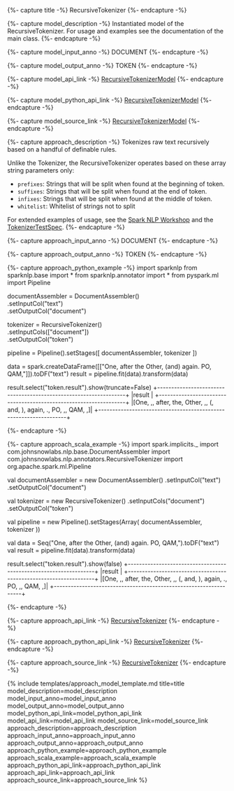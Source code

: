 {%- capture title -%}
RecursiveTokenizer
{%- endcapture -%}

{%- capture model_description -%}
Instantiated model of the RecursiveTokenizer.
For usage and examples see the documentation of the main class.
{%- endcapture -%}

{%- capture model_input_anno -%}
DOCUMENT
{%- endcapture -%}

{%- capture model_output_anno -%}
TOKEN
{%- endcapture -%}

{%- capture model_api_link -%}
[RecursiveTokenizerModel](https://nlp.johnsnowlabs.com/api/com/johnsnowlabs/nlp/annotators/RecursiveTokenizerModel)
{%- endcapture -%}

{%- capture model_python_api_link -%}
[RecursiveTokenizerModel](https://nlp.johnsnowlabs.com/api/python/reference/autosummary/sparknlp.annotator.RecursiveTokenizerModel.html)
{%- endcapture -%}

{%- capture model_source_link -%}
[RecursiveTokenizerModel](https://github.com/JohnSnowLabs/spark-nlp/tree/master/src/main/scala/com/johnsnowlabs/nlp/annotators/RecursiveTokenizerModel.scala)
{%- endcapture -%}

{%- capture approach_description -%}
Tokenizes raw text recursively based on a handful of definable rules.

Unlike the Tokenizer, the RecursiveTokenizer operates based on these array string parameters only:
 - `prefixes`: Strings that will be split when found at the beginning of token.
 - `suffixes`: Strings that will be split when found at the end of token.
 - `infixes`: Strings that will be split when found at the middle of token.
 - `whitelist`: Whitelist of strings not to split

For extended examples of usage, see the [Spark NLP Workshop](https://github.com/JohnSnowLabs/spark-nlp-workshop/blob/master/tutorials/Certification_Trainings/Public/7.Context_Spell_Checker.ipynb)
and the [TokenizerTestSpec](https://github.com/JohnSnowLabs/spark-nlp/blob/master/src/test/scala/com/johnsnowlabs/nlp/annotators/TokenizerTestSpec.scala).
{%- endcapture -%}

{%- capture approach_input_anno -%}
DOCUMENT
{%- endcapture -%}

{%- capture approach_output_anno -%}
TOKEN
{%- endcapture -%}

{%- capture approach_python_example -%}
import sparknlp
from sparknlp.base import *
from sparknlp.annotator import *
from pyspark.ml import Pipeline

documentAssembler = DocumentAssembler() \
    .setInputCol("text") \
    .setOutputCol("document")

tokenizer = RecursiveTokenizer() \
    .setInputCols(["document"]) \
    .setOutputCol("token")

pipeline = Pipeline().setStages([
    documentAssembler,
    tokenizer
])

data = spark.createDataFrame([["One, after the Other, (and) again. PO, QAM,"]]).toDF("text")
result = pipeline.fit(data).transform(data)

result.select("token.result").show(truncate=False)
+------------------------------------------------------------------+
|result                                                            |
+------------------------------------------------------------------+
|[One, ,, after, the, Other, ,, (, and, ), again, ., PO, ,, QAM, ,]|
+------------------------------------------------------------------+

{%- endcapture -%}

{%- capture approach_scala_example -%}
import spark.implicits._
import com.johnsnowlabs.nlp.base.DocumentAssembler
import com.johnsnowlabs.nlp.annotators.RecursiveTokenizer
import org.apache.spark.ml.Pipeline

val documentAssembler = new DocumentAssembler()
  .setInputCol("text")
  .setOutputCol("document")

val tokenizer = new RecursiveTokenizer()
  .setInputCols("document")
  .setOutputCol("token")

val pipeline = new Pipeline().setStages(Array(
  documentAssembler,
  tokenizer
))

val data = Seq("One, after the Other, (and) again. PO, QAM,").toDF("text")
val result = pipeline.fit(data).transform(data)

result.select("token.result").show(false)
+------------------------------------------------------------------+
|result                                                            |
+------------------------------------------------------------------+
|[One, ,, after, the, Other, ,, (, and, ), again, ., PO, ,, QAM, ,]|
+------------------------------------------------------------------+

{%- endcapture -%}

{%- capture approach_api_link -%}
[RecursiveTokenizer](https://nlp.johnsnowlabs.com/api/com/johnsnowlabs/nlp/annotators/RecursiveTokenizer)
{%- endcapture -%}

{%- capture approach_python_api_link -%}
[RecursiveTokenizer](https://nlp.johnsnowlabs.com/api/python/reference/autosummary/sparknlp.annotator.RecursiveTokenizer.html)
{%- endcapture -%}

{%- capture approach_source_link -%}
[RecursiveTokenizer](https://github.com/JohnSnowLabs/spark-nlp/tree/master/src/main/scala/com/johnsnowlabs/nlp/annotators/RecursiveTokenizer.scala)
{%- endcapture -%}


{% include templates/approach_model_template.md
title=title
model_description=model_description
model_input_anno=model_input_anno
model_output_anno=model_output_anno
model_python_api_link=model_python_api_link
model_api_link=model_api_link
model_source_link=model_source_link
approach_description=approach_description
approach_input_anno=approach_input_anno
approach_output_anno=approach_output_anno
approach_python_example=approach_python_example
approach_scala_example=approach_scala_example
approach_python_api_link=approach_python_api_link
approach_api_link=approach_api_link
approach_source_link=approach_source_link
%}
